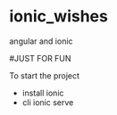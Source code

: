 # ionic_wishes
angular and ionic

#JUST FOR FUN

To start the project
* install ionic
* cli
    ionic serve
